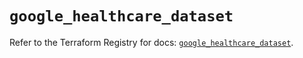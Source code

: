 # `google_healthcare_dataset`

Refer to the Terraform Registry for docs: [`google_healthcare_dataset`](https://registry.terraform.io/providers/hashicorp/google/6.36.0/docs/resources/healthcare_dataset).
